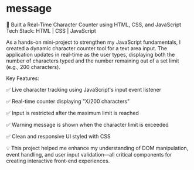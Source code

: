 # message

🚀 Built a Real-Time Character Counter using HTML, CSS, and JavaScript
Tech Stack: HTML | CSS | JavaScript

As a hands-on mini-project to strengthen my JavaScript fundamentals, I created a dynamic character counter tool for a text area input. The application updates in real-time as the user types, displaying both the number of characters typed and the number remaining out of a set limit (e.g., 200 characters).

Key Features:

✅ Live character tracking using JavaScript's input event listener

✅ Real-time counter displaying "X/200 characters"

✅ Input is restricted after the maximum limit is reached

✅ Warning message is shown when the character limit is exceeded

✅ Clean and responsive UI styled with CSS

💡 This project helped me enhance my understanding of DOM manipulation, event handling, and user input validation—all critical components for creating interactive front-end experiences.
